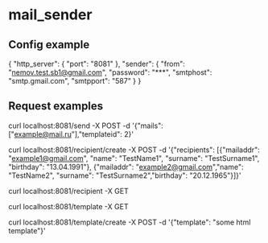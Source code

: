 # mail_sender

## Config example
{
    "http_server": {
        "port": "8081"
    },
    "sender": {
        "from": "nemov.test.sb1@gmail.com",
        "password": "***",
        "smtphost": "smtp.gmail.com",
        "smtpport": "587"
    }
}


## Request examples
curl localhost:8081/send -X POST -d '{"mails":["example@mail.ru"],"templateid": 2}'

curl localhost:8081/recipient/create -X POST -d '{"recipients": [{"mailaddr": "example1@gmail.com",	"name": "TestName1",	"surname": "TestSurname1",	"birthday": "13.04.1991"}, {"mailaddr": "example2@gmail.com","name": "TestName2", "surname": "TestSurname2","birthday": "20.12.1965"}]}'

curl localhost:8081/recipient -X GET

curl localhost:8081/template -X GET

curl localhost:8081/template/create -X POST -d '{"template": "some html template"}'